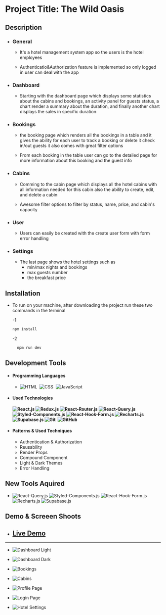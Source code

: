 # Project Title: The Wild Oasis

## Description

- ### General

  - It's a hotel management system app so the users is the hotel employees

  - Authenticatio&Authorization feature is implemented so only logged in user can deal with the app

- ### Dashboard

  - Starting with the dashboard page which displays some statistics about the cabins and bookings, an activity panel for guests status, a chart render a summary about the duration, and finally another chart displays the sales in specific duration

- ### Bookings

  - the booking page which renders all the bookings in a table and it gives the ability for each user to track a booking or delete it check in/out guests it also comes with great filter options

  - From each booking in the table user can go to the detailed page for more information about this booking and the guest info

- ### Cabins

  - Comming to the cabin page which displays all the hotel cabins with all information needed for this cabin also the ability to create, edit, and delete a cabin

  - Awesome filter options to filter by status, name, price, and cabin's capacity

- ### User

  - Users can easily be created with the create user form with form error handling

- ### Settings
  - The last page shows the hotel settings such as
    - min/max nights and bookings
    - max guests number
    - the breakfast price

## Installation

- To run on your machine, after downloading the project run these two commands in the terminal

  -1

  ```bash
  npm install
  ```

  -2

  ```bash
    npm run dev
  ```

## Development Tools

- #### Programming Languages

  - ![HTML](https://img.shields.io/badge/-HTML-05122A?style=flat&logo=HTML5)&nbsp;
    ![CSS](https://img.shields.io/badge/-CSS-05122A?style=flat&logo=CSS3&logoColor=1572B6)&nbsp;
    ![JavaScript](https://img.shields.io/badge/-JavaScript-05122A?style=flat&logo=javascript)&nbsp;

- #### Used Technologies

  **![React.js](https://img.shields.io/badge/-React-05122A?style=plastic&logo=react)
  ![Redux.js](https://img.shields.io/badge/-Redux-05122A?style=flat&logo=Redux)
  ![React-Router.js](https://img.shields.io/badge/-React_Router-05122A?style=flat&logo=react-router)
  ![React-Query.js](https://img.shields.io/badge/-React_Query-05122A?style=flat&logo=react-query)
  ![Styled-Components.js](https://img.shields.io/badge/-Styled_Components-05122A?style=flat&logo=styled-components)
  ![React-Hook-Form.js](https://img.shields.io/badge/-React_Hook_Form-05122A?style=flat&logo=react-hook-form)
  ![Recharts.js](https://img.shields.io/badge/-Recharts-05122A?style=flat&logo=recharts)
  ![Supabase.js](https://img.shields.io/badge/-Supabase-05122A?style=flat&logo=supabase)
  ![Git](https://img.shields.io/badge/-Git-05122A?style=flat&logo=git)&nbsp;
  ![GitHub](https://img.shields.io/badge/-GitHub-05122A?style=flat&logo=github)&nbsp;**

- #### Patterns & Used Techniques

  - Authentication & Authorization
  - Reusability
  - Render Props
  - Compound Component
  - Light & Dark Themes
  - Error Handling

## New Tools Aquired

- ![React-Query.js](https://img.shields.io/badge/-React_Query-05122A?style=flat&logo=react-query)
  ![Styled-Components.js](https://img.shields.io/badge/-Styled_Components-05122A?style=flat&logo=styled-components)
  ![React-Hook-Form.js](https://img.shields.io/badge/-React_Hook_Form-05122A?style=flat&logo=react-hook-form)
  ![Recharts.js](https://img.shields.io/badge/-Recharts-05122A?style=flat&logo=recharts)
  ![Supabase.js](https://img.shields.io/badge/-Supabase-05122A?style=flat&logo=supabase)

## Demo & Screeen Shoots

- ## [**Live Demo**](https://wild-oasis-waterfall.netlify.app)

<hr />

- ![Dashboard Light](https://akohiiwquochfvymrech.supabase.co/storage/v1/object/sign/screen-shots/dashboard-light.png?token=eyJhbGciOiJIUzI1NiIsInR5cCI6IkpXVCJ9.eyJ1cmwiOiJzY3JlZW4tc2hvdHMvZGFzaGJvYXJkLWxpZ2h0LnBuZyIsImlhdCI6MTcxNjMzMzAxNCwiZXhwIjoxOTM3MDg1MDE0fQ.dTawCA6I3iES5I8HeATP7HAaHtfUcZN-rKEzYCuYT_g&t=2024-05-21T23%3A10%3A15.809Z)

- ![Dashboard Dark](https://akohiiwquochfvymrech.supabase.co/storage/v1/object/sign/screen-shots/dashboard-dark.png?token=eyJhbGciOiJIUzI1NiIsInR5cCI6IkpXVCJ9.eyJ1cmwiOiJzY3JlZW4tc2hvdHMvZGFzaGJvYXJkLWRhcmsucG5nIiwiaWF0IjoxNzE2MzMzMTY3LCJleHAiOjE5MzcwODUxNjd9.4GaN3KPSof9rC9bRmVrwAO0fc-eWDN3hBf9k83xbA3s&t=2024-05-21T23%3A12%3A48.321Z)

- ![Bookings](https://akohiiwquochfvymrech.supabase.co/storage/v1/object/sign/screen-shots/bookings-dark.png?token=eyJhbGciOiJIUzI1NiIsInR5cCI6IkpXVCJ9.eyJ1cmwiOiJzY3JlZW4tc2hvdHMvYm9va2luZ3MtZGFyay5wbmciLCJpYXQiOjE3MTYzMzMyNDUsImV4cCI6MTkzNzA4NTI0NX0.ooXQz7Rd_SXMmlEdqq3VA51MFt7gQfw3XSZt-VDl1v8&t=2024-05-21T23%3A14%3A06.815Z)

- ![Cabins](https://akohiiwquochfvymrech.supabase.co/storage/v1/object/sign/screen-shots/cabins-light.png?token=eyJhbGciOiJIUzI1NiIsInR5cCI6IkpXVCJ9.eyJ1cmwiOiJzY3JlZW4tc2hvdHMvY2FiaW5zLWxpZ2h0LnBuZyIsImlhdCI6MTcxNjMzMzI3NiwiZXhwIjoxOTM3MDg1Mjc2fQ.KT-Dz88uvJZKlIaD2hML9-twUFx0FSYYQn22gqrSdnw&t=2024-05-21T23%3A14%3A37.357Z)

- ![Profile Page](https://akohiiwquochfvymrech.supabase.co/storage/v1/object/sign/screen-shots/update-user-data-light.png?token=eyJhbGciOiJIUzI1NiIsInR5cCI6IkpXVCJ9.eyJ1cmwiOiJzY3JlZW4tc2hvdHMvdXBkYXRlLXVzZXItZGF0YS1saWdodC5wbmciLCJpYXQiOjE3MTYzMzMzMjMsImV4cCI6MTkzNzA4NTMyM30.HEA3h0q2Dfm49gEdy4w6y9OeECho42YXokCMo0sGA0w&t=2024-05-21T23%3A15%3A24.948Z)

- ![Login Page](https://akohiiwquochfvymrech.supabase.co/storage/v1/object/sign/screen-shots/login-page-dark.png?token=eyJhbGciOiJIUzI1NiIsInR5cCI6IkpXVCJ9.eyJ1cmwiOiJzY3JlZW4tc2hvdHMvbG9naW4tcGFnZS1kYXJrLnBuZyIsImlhdCI6MTcxNjMzMzM3NCwiZXhwIjoxOTM3MDg1Mzc0fQ.WSDtwKa0dwfYKmU0Zr2_7WhBHbxQ_99v8a2rgqmL86w&t=2024-05-21T23%3A16%3A15.210Z)

- ![Hotel Settings](https://akohiiwquochfvymrech.supabase.co/storage/v1/object/sign/screen-shots/hotel-settings-dark.png?token=eyJhbGciOiJIUzI1NiIsInR5cCI6IkpXVCJ9.eyJ1cmwiOiJzY3JlZW4tc2hvdHMvaG90ZWwtc2V0dGluZ3MtZGFyay5wbmciLCJpYXQiOjE3MTYzMzMzOTEsImV4cCI6MTkzNzA4NTM5MX0.-cXTRPMMMzGOLSmG_ic02tC9R8eDEyM0n0ON0PBXit4&t=2024-05-21T23%3A16%3A32.328Z)
